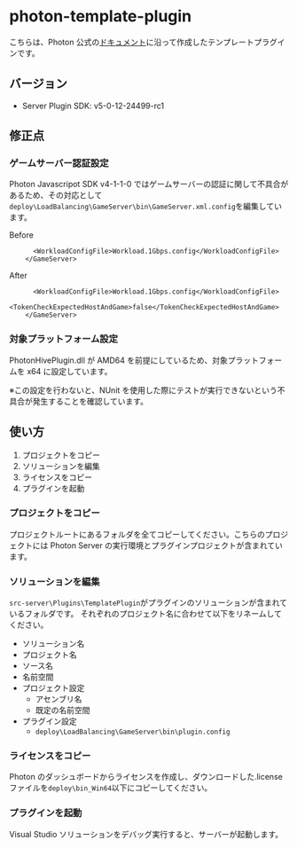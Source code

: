 # photon-template-plugin

こちらは、Photon 公式の[ドキュメント](https://doc.photonengine.com/ja-jp/server/current/plugins/getting-started)に沿って作成したテンプレートプラグインです。

## バージョン

- Server Plugin SDK: v5-0-12-24499-rc1

## 修正点

### ゲームサーバー認証設定

Photon Javascripot SDK v4-1-1-0 ではゲームサーバーの認証に関して不具合があるため、その対応として`deploy\LoadBalancing\GameServer\bin\GameServer.xml.config`を編集しています。

Before

```
      <WorkloadConfigFile>Workload.1Gbps.config</WorkloadConfigFile>
    </GameServer>
```

After

```
      <WorkloadConfigFile>Workload.1Gbps.config</WorkloadConfigFile>
      <TokenCheckExpectedHostAndGame>false</TokenCheckExpectedHostAndGame>
    </GameServer>
```

### 対象プラットフォーム設定

PhotonHivePlugin.dll が AMD64 を前提にしているため、対象プラットフォームを x64 に設定しています。

※この設定を行わないと、NUnit を使用した際にテストが実行できないという不具合が発生することを確認しています。

## 使い方

1. プロジェクトをコピー
2. ソリューションを編集
3. ライセンスをコピー
4. プラグインを起動

### プロジェクトをコピー

プロジェクトルートにあるフォルダを全てコピーしてください。こちらのプロジェクトには Photon Server の実行環境とプラグインプロジェクトが含まれています。

### ソリューションを編集

`src-server\Plugins\TemplatePlugin`がプラグインのソリューションが含まれているフォルダです。
それぞれのプロジェクト名に合わせて以下をリネームしてください。

- ソリューション名
- プロジェクト名
- ソース名
- 名前空間
- プロジェクト設定
  - アセンブリ名
  - 既定の名前空間
- プラグイン設定
  - `deploy\LoadBalancing\GameServer\bin\plugin.config`

### ライセンスをコピー

Photon のダッシュボードからライセンスを作成し、ダウンロードした.license ファイルを`deploy\bin_Win64`以下にコピーしてください。

### プラグインを起動

Visual Studio ソリューションをデバッグ実行すると、サーバーが起動します。
